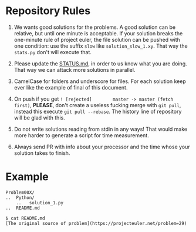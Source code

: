 # Repository Rules

1. We wants good solutions for the problems. A good solution can be relative, but until one minute is acceptable.
If your solution breaks the one-minute rule of project euler, the file solution can be pushed with one condition: use the suffix `slow` like  `solution_slow_1.xy`. That way the `stats.py` don't will execute that.

2. Please update the [STATUS.md](STATUS.md), in order to us know what you are doing. That way we can attack more solutions in parallel. 

3. CamelCase for folders and underscore for files. For each solution keep ever like the example of final of this document.

4.  On push if you get  `! [rejected]        master -> master (fetch first)`, **PLEASE**, don't create a useless fucking merge with `git pull`, instead this execute `git pull --rebase`. The history line of repository will be glad with this.

5. Do not write solutions reading from stdin in any ways! That would make more harder to generate a script for time measurement.

6. Always send PR with info about your processor and the time whose your solution takes to finish.


# Example
```
Problem00X/
..	Python/
	..	 solution_1.py
..	README.md 
```

``` 
$ cat README.md
[The original source of problem](https://projecteuler.net/problem=29)
```

